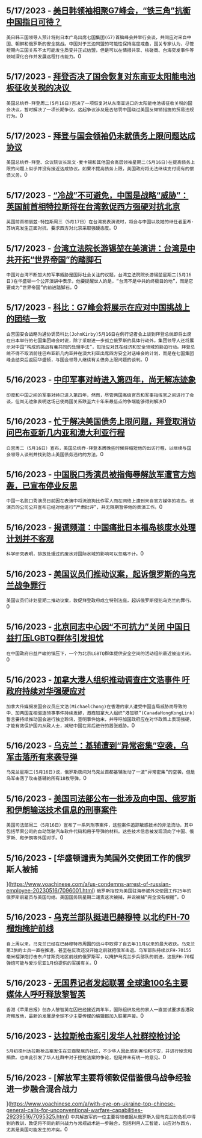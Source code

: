 
  ## 5/17/2023 - [美日韩领袖相聚G7峰会，“铁三角”抗衡中国指日可待？ ](https://www.voachinese.com/a/closer-military-ties-between-tokyo-and-seoul-chinas-new-headach/7096169.html)
 ```美日韩三国领导人预计将到日本广岛出席七国集团(G7)首脑峰会并举行会谈，共同应对来自中国、朝鲜和俄罗斯的安全挑战。中国对于三边同盟的可能性保持高度戒备，国关专家认为，尽管短期内三国关系不太可能发生质变并正式结盟，但是可以在情报共享、核磋商、台海突发事件等领域深化合作并发展远程打击能力。```0
  ## 5/17/2023 - [拜登否决了国会恢复对东南亚太阳能电池板征收关税的决议 ](https://www.voachinese.com/a/biden-vetoes-bid-by-congress-to-reinstate-tariffs-on-solar-panel-imports-from-se-asia-20230516/7096654.html)
 ```美国总统乔·拜登周二(5月16日)否决了一项恢复对从东南亚进口的太阳能电池板征收关税的国会决议，暂时解决了一项长期争议。这起争议涉及是否惩罚中国绕过美国反倾销措施的贸易违规行为。```0
  ## 5/17/2023 - [拜登与国会领袖仍未就债务上限问题达成协议](https://www.voachinese.com/a/biden-congressional-leaders-fail-again-to-reach-agreement-on-debt-ceiling-20230516/7096626.html)
 ```美国总统乔·拜登、众议院议长凯文·麦卡锡和其他国会高层领袖星期二(5月16日)在提高债务上限的问题上似乎并没有接近达成协议。如果不提高债务上限，美国政府将无法继续支付现有的偿债义务。```0
  ## 5/17/2023 - [“冷战”不可避免，中国是战略“威胁”：英国前首相特拉斯将在台湾敦促西方强硬对抗北京](https://www.voachinese.com/a/in-taiwan-uk-s-ex-pm-urges-west-to-confront-cold-war-with-china-20230516/7096637.html)
 ```英国前首相丽兹·特拉斯周三（5月17日）在台湾发表演说时，将会与中国以及她的继任者里希·苏纳克发生正面对抗，要求西方对北京采取强硬态度。```0
  ## 5/17/2023 - [台湾立法院长游锡堃在美演讲：台湾是中共开拓“世界帝国”的踏脚石](https://www.voachinese.com/a/president-of-taiwan-parliament-said-taiwan-is-stepping-stone-for-ccp-plan-to-rule-the-world-20230516/7096617.html)
 ```中国对台湾不断加大的军事威胁是国际社会关注的议题，台湾立法院院长游锡堃星期二(5月16日)在华盛顿一个公开演讲中表示，他要提醒世人的是，“台湾不是中共的终极目的地”，而是它要成为“世界帝国”的前进踏脚石。```0
  ## 5/17/2023 - [科比：G7峰会将展示在应对中国挑战上的团结一致](https://www.voachinese.com/a/us-g7-summit-china-russia-ukraine-20230516/7096243.html)
 ```白宫国安会战略沟通协调员科比(JohnKirby)5月16日在例行记者会上谈到拜登总统即将出席在日本举行的七国集团峰会时说，除了采取进一步孤立俄罗斯的具体行动外，集团领导人还将展示对中国“构成的挑战有着共同的处理手法”，包括应对其在经济和安全领域的胁迫行动。拜登总统不得不取消前往巴布亚新几内亚并在澳大利亚出席四方安全对话峰会的计划，而是在七国集团峰会结束后返回华盛顿，与国会领导人继续有关债务上限问题的谈判。```0
  ## 5/16/2023 - [中印军事对峙进入第四年，尚无解冻迹象](https://www.voachinese.com/a/india-china-military-standoff-enters-fourth-year-without-sign-of-thaw-20230516/7096242.html)
 ```印度和中国之间的军事对峙已进入第四年，然而，尽管两国高级官员和军事指挥官之间进行了会谈，但尚无迹象表明这场已使两国关系跌至六十年来最低点的争端能够得到解决```0
  ## 5/16/2023 - [忙于解决美国债务上限问题，拜登取消访问巴布亚新几内亚和澳大利亚行程](https://www.voachinese.com/a/in-talks-over-u-s-debt-ceiling-biden-cancel-png-australia-trips-20230516/7096237.html)
 ```白宫周二（5月16日）宣布，美国总统乔·拜登本周晚些时候将缩短他的出访行程，以继续与国会领导人谈判并找到防止美国债务违约的方法。```0
  ## 5/16/2023 - [中国脱口秀演员被指侮辱解放军遭官方炮轰，已宣布停业反思](https://www.voachinese.com/a/chinese-standup-comedian-denounced-20230516/7096209.html)
 ```中国一名脱口秀演员日前因在表演中将流浪狗比作军人而在网络上遭到来自官方媒体的攻击。该演员的公司公开宣布已经对他进行“严肃批评”，并无限期暂停他的表演工作。```0
  ## 5/16/2023 - [揭谎频道：中国痛批日本福岛核废水处理计划并不客观](https://www.voachinese.com/a/fact-check-fukushima-wastewater-china/7096070.html)
 ```科学研究表明，排放处理过的废水对国际水域的影响可以忽略不计。```0
  ## 5/16/2023 - [美国议员们推动议案，起诉俄罗斯的乌克兰战争罪行](https://www.voachinese.com/a/legislation-to-prosecute-russian-war-crimes-20230516/7096186.html)
 ```美国议员们计划星期二推动议案，敦促拜登政府成立特别法庭，起诉俄罗斯侵犯乌克兰的罪行。```0
  ## 5/16/2023 - [北京同志中心因“不可抗力”关闭 中国日益打压LGBTQ群体引发担忧](https://www.voachinese.com/a/beijing-lgbt-center-shuttered-as-crackdown-grows-in-china-20230516/7096120.html)
 ```在中国政府日益严峻的镇压下，一个为北京LGBTQ群体提供安全空间的活动组织最近被迫关闭。```0
  ## 5/16/2023 - [加拿大港人组织推动调查庄文浩事件 吁政府持续对华强硬应对](https://www.voachinese.com/a/group-of-hk-canadians-urges-for-consistency-in-tougher-foreign-policy-against-chinas-interference-20230516/7095975.html)
 ```加拿大传媒揭发国会议员庄文浩(MichaelChong)在香港的家人遭受中国当局威胁而导致的中、加两国互相驱逐领事事件持续发酵，港裔加拿大人组织“港加联”(CanadaHongKongLink)誓言要持续推动国会进行独立聆讯，查明事件始末，并呼吁加国政府应在对华政策上表现强硬，才能有效保护国内从政人士，减轻中国在背后进行的嚣张威胁。```0
  ## 5/16/2023 - [乌克兰：基辅遭到“异常密集”空袭，乌军击落所有来袭导弹](https://www.voachinese.com/a/latest-in-ukraine-exceptional-russian-attack-targets-kyiv-but-all-18-missiles-shot-down-/7096069.html)
 ```乌克兰星期二(5月16日)说，俄罗斯夜间对乌克兰首都基辅发动了一波“异常密集”的空袭，但是乌军击落了攻击基辅的所有18枚导弹。```0
  ## 5/16/2023 - [美国司法部公布一批涉及向中国、俄罗斯和伊朗输送技术信息的刑事案件](https://www.voachinese.com/a/us-announces-criminal-cases-involving-flow-of-technology-information-to-russia-china-and-iran-20230516/7096080.html)
 ```美国司法部周二（5月16日）宣布了一系列刑事案件，这些案件追踪敏感技术的非法流动，其中包括苹果公司的自动驾驶汽车软件代码和用于导弹的材料。这些技术信息被发现流向了中国、俄罗斯、和伊朗等外国对手。```0
  ## 5/16/2023 - [华盛顿谴责为美国外交使团工作的俄罗斯人被捕

](https://www.voachinese.com/a/us-condemns-arrest-of-russian-employee-20230516/7096001.html)
 ```俄罗斯指控为美国驻海参崴外交使团工作25年的俄罗斯前雇员与美国勾结。美国国务院星期二谴责这次被捕，并说被捕“完全没有根据”。```0
  ## 5/16/2023 - [乌克兰部队挺进巴赫穆特  以北约FH-70榴炮掩护前线](https://www.voachinese.com/a/ukrainian-troops-fire-at-russian-positions-in-eastern-luhansk-region-20230517/7096047.html)
 ```自上周以来，乌克兰已经在巴赫穆特市周围的战斗中取得了自去年11月以来的最大收获。乌克兰第3旅的士兵一直在推进，甚至在反攻还没开始之前就把俄军击退。乌军部队持续以FH-70155毫米榴弹炮打击东卢甘斯克地区前线的俄罗斯军，以掩护乌克兰步兵部队的前进。这批FH-70榴弹炮可能与爱沙尼亚1月份提供的军援有关。```0
  ## 5/16/2023 - [无国界记者发起联署 全球逾100名主要媒体人呼吁释放黎智英](https://www.voachinese.com/a/rsf-launches-petition-as-over-100-major-media-editors-urge-release-of-apple-daily-founder-jimmy-lai-20230516/7095945.html)
 ```香港《苹果日报》创办人黎智英在囚已经接近两年半，国际组织及他的家人一直尝试要求香港政府释放他，最新的发展是全球不少主要传媒的编辑都加入联署声援。```0
  ## 5/16/2023 - [达拉斯枪击案引发华人社群控枪讨论](https://www.voachinese.com/a/chinese-community-reacts-dallas-shooting-discuss-gun-control/7095554.html)
 ```5月初德州达拉斯枪击案发生在亚裔聚居的社区，不少华人因此感到害怕和不安，并进行悼念和捐款。也由此引发了华人社群中对于控枪法案的争论，但是并未有统一的意见。```0
  ## 5/16/2023 - [解放军主要将领敦促借鉴俄乌战争经验 进一步融合混合战力

](https://www.voachinese.com/a/with-eye-on-ukraine-top-chinese-general-calls-for-unconventional-warfare-capabilities-29239516/7095325.html)
 ```中共解放军的一位主要将领根据从俄罗斯入侵乌克兰的危机中得到的教训，敦促将不同的新兴战力与常规战术进一步融合，包括利用人工智能，以应对与西方，尤其是美国可能发生的冲突。```0